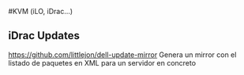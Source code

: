 #KVM (iLO, iDrac...)

## iDrac Updates
https://github.com/littlejon/dell-update-mirror
Genera un mirror con el listado de paquetes en XML para un servidor en concreto
